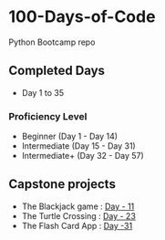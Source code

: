 # 100-Days-of-Code

Python Bootcamp repo

## Completed Days

- Day 1 to 35

### Proficiency Level

- Beginner (Day 1 - Day 14)
- Intermediate (Day 15 - Day 31)
- Intermediate+ (Day 32 - Day 57)

## Capstone projects

- The Blackjack game  : [Day - 11](Day-10to19/Day-11)
- The Turtle Crossing : [Day - 23](Day-20to29/Day-23)
- The Flash Card App : [Day -31](Day-30to39\Day-31\project-28-flash-card)
